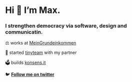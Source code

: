 <h1>Hi 👋 I’m Max.</h1>
<h3>I strengthen democracy via software, design and communicatin.</h3>

⚖️ works at [MeinGrundeinkommen](https://www.mein-grundeinkommen.de)

👫 started [tinyteam](https://tinyteam.de) with my partner

🗳 builds [konsens.it](https://konsens.it)

🐦 **[Follow me on twitter](https://twitter.com/max_hoffmann)**
